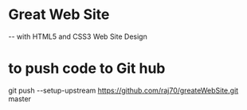 # Great Web Site
-- with HTML5 and CSS3
Web Site Design


# to push code to Git hub
git push --setup-upstream https://github.com/raj70/greateWebSite.git master

